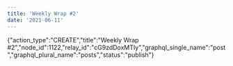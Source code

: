 ```yaml
---
title: 'Weekly Wrap #2'
date: '2021-06-11'
---
```


{"action_type":"CREATE","title":"Weekly Wrap #2","node_id":1122,"relay_id":"cG9zdDoxMTIy","graphql_single_name":"post","graphql_plural_name":"posts","status":"publish"}
